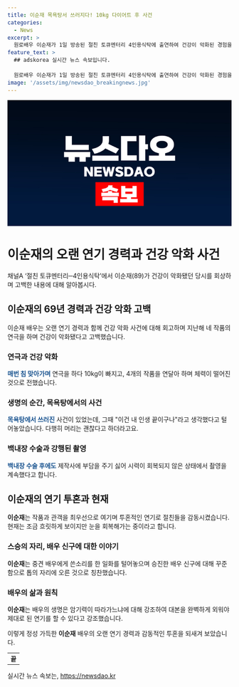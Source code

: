 ```yaml
---
title: 이순재 목욕탕서 쓰러지다! 10kg 다이어트 후 사건
categories:
  - News
excerpt: >
  원로배우 이순재가 1일 방송된 절친 토큐멘터리 4인용식탁에 출연하여 건강이 악화된 경험을 고백했다. 작품 연극으로 체력이 떨어져 병원에 실렸고, 백내장 수술까지 받았지만 작품과 관객을 최우선으로 여기며 투혼을 이어갔다. 현재는 눈을 회복하는 단계에 있으며, 과거 신구와의 일화 등을 공유했다. 이순재는 오랜 연기 경력을 가졌으며 최근 백상예술대상에서도 열정적인 연기를 선보였다.
feature_text: >
  ## adskorea 실시간 뉴스 속보입니다.

  원로배우 이순재가 1일 방송된 절친 토큐멘터리 4인용식탁에 출연하여 건강이 악화된 경험을 고백했다. 작품 연극으로 체력이 떨어져 병원에 실렸고, 백내장 수술까지 받았지만 작품과 관객을 최우선으로 여기며 투혼을 이어갔다. 현재는 눈을 회복하는 단계에 있으며, 과거 신구와의 일화 등을 공유했다. 이순재는 오랜 연기 경력을 가졌으며 최근 백상예술대상에서도 열정적인 연기를 선보였다.
image: '/assets/img/newsdao_breakingnews.jpg'
---
```


<p><img src="/assets/img/newsdao_breakingnews.jpg" alt="adskorea 속보" /></p>

<h1 data-ke-size="size26"><b>이순재</b>의 오랜 연기 경력과 건강 악화 사건</h1>

<p data-ke-size="size16">채널A ‘절친 토큐멘터리─4인용식탁’에서 이순재(89)가 건강이 악화됐던 당시를 회상하며 고백한 내용에 대해 알아봅시다.</p>

<h2 data-ke-size="size24">이순재의 69년 경력과 건강 악화 고백</h2>

<p data-ke-size="size16">이순재 배우는 오랜 연기 경력과 함께 건강 악화 사건에 대해 회고하며 지난해 네 작품의 연극을 하며 건강이 악화됐다고 고백했습니다. </p>

<h3 data-ke-size="size20"><b>연극과 건강 악화</b></h3>

<p data-ke-size="size16"><b><span style="color: #1a5490;">매번 침 맞아가며</span></b> 연극을 하다 10kg이 빠지고, 4개의 작품을 연달아 하며 체력이 떨어진 것으로 전했습니다.</p>

<h3 data-ke-size="size20"><b>생명의 순간, 목욕탕에서의 사건</b></h3>

<p data-ke-size="size16"><b><span style="color: #1a5490;">목욕탕에서 쓰러진</span></b> 사건이 있었는데, 그때 "이건 내 인생 끝이구나"라고 생각했다고 털어놓았습니다. 다행히 머리는 괜찮다고 하더라고요.</p>

<h3 data-ke-size="size20"><b>백내장 수술과 강행된 촬영</b></h3>

<p data-ke-size="size16"><b><span style="color: #1a5490;">백내장 수술 후에도</span></b> 제작사에 부담을 주기 싫어 시력이 회복되지 않은 상태에서 촬영을 계속했다고 합니다.</p>

<h2 data-ke-size="size24">이순재의 연기 투혼과 현재</h2>

<p data-ke-size="size16"><b>이순재</b>는 작품과 관객을 최우선으로 여기며 투혼적인 연기로 절친들을 감동시켰습니다. 현재는 조금 흐릿하게 보이지만 눈을 회복해가는 중이라고 합니다.</p>

<h3 data-ke-size="size20"><b>스승의 자리, 배우 신구에 대한 이야기</b></h3>

<p data-ke-size="size16"><b>이순재</b>는 중견 배우에게 쓴소리를 한 일화를 털어놓으며 승진한 배우 신구에 대해 꾸준함으로 톱의 자리에 오른 것으로 칭찬했습니다.</p>

<h3 data-ke-size="size20"><b>배우의 삶과 원칙</b></h3>

<p data-ke-size="size16"><b>이순재</b>는 배우의 생명은 암기력이 따라가느냐에 대해 강조하여 대본을 완벽하게 외워야 제대로 된 연기를 할 수 있다고 강조했습니다.</p>

<p data-ke-size="size16">이렇게 정성 가득한 <b>이순재</b> 배우의 오랜 연기 경력과 감동적인 투혼을 되새겨 보았습니다.</p>

<table>
    <tbody>
        <tr>
            <td style="text-align: center; height: 17px;"><b>끝</b></td>
        </tr>
    </tbody>
</table>
실시간 뉴스 속보는, <a href="https://newsdao.kr" rel="dofollow">https://newsdao.kr</a>


